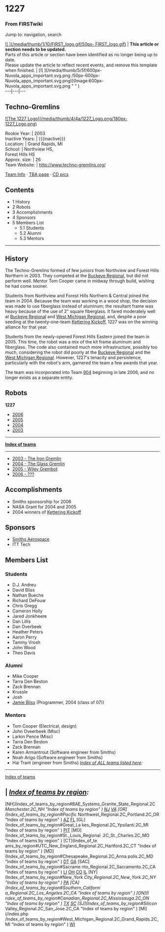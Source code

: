 

# 1227

### From FIRSTwiki

Jump to: navigation, search

[![ ](/media/thumb/1/10/FIRST_logo.gif/50px-
FIRST_logo.gif)](Image:FIRST_logo.gif " " ) |  **This article or
section needs to be updated.**  
Parts of this article or section have been identified as no longer being up to
date.  
Please update the article to reflect recent events, and remove this template
when finished. |  [![ ](/media/thumb/5/5f/600px-Nuvola_apps_important.svg.png
/50px-600px-Nuvola_apps_important.svg.png)](Image:600px-
Nuvola_apps_important.svg.png " " )  
---|---|---  
  
  

Techno-Gremlins  
---  
  
[![The 1227 Logo](/media/thumb/4/4a/1227_Logo.png/180px-
1227_Logo.png)](Image:1227_Logo.png "The 1227 Logo" )  
  
Rookie Year: | 2003  
Inactive Years: | {{{inactive}}}  
Location: | Grand Rapids, MI  
School: | Northview HS,  
Forest Hills HS  
Approx. size: | 26  
Team Website: | <http://www.techno-gremlins.org/>  
  
[Team Info](http://frclinks.appspot.com/t/1227
"http://frclinks.appspot.com/t/1227" ) · [TBA
page](http://www.thebluealliance.com/team/1227
"http://www.thebluealliance.com/team/1227" ) · [CD
pics](http://www.chiefdelphi.com/media/photos/tags/frc1227
"http://www.chiefdelphi.com/media/photos/tags/frc1227" )  
  
## Contents

  * 1 History
  * 2 Robots
  * 3 Accomplishments
  * 4 Sponsors
  * 5 Members List
    * 5.1 Students
    * 5.2 Alumni
    * 5.3 Mentors  
---  
  

## History

The Techno-Gremlins formed of few juniors from Northview and Forest Hills
Northern in 2003. They competed at the [Buckeye
Regional](Buckeye_Regional "Buckeye Regional" ), but did not
perform well. Mentor Tom Cooper came in midway through build, wishing he had
come sooner.

Students from Northview and Forest Hills Northern &amp; Central joined the
team in 2004. Because the team was working in a wood shop, the decision was
made to use fiberglass instead of aluminum; the resultant frame was heavy
because of the use of 2" square fiberglass. It fared moderately well at
[Buckeye Regional](Buckeye_Regional "Buckeye Regional" ) and [West
Michigan Regional](West_Michigan_Regional "West Michigan Regional"
), and, despite a poor seeding at the twenty-one-team [Kettering
Kickoff](Kettering_Kickoff "Kettering Kickoff" ), 1227 was on the
winning alliance for that year.

Students from the newly-opened Forest Hills Eastern joined the team in 2005.
This time, the robot was a mix of the kit frame aluminum and fiberglass. The
code also contained much more infrastructure, possibly too much, considering
the robot did poorly at the [Buckeye Regional](Buckeye_Regional
"Buckeye Regional" ) and the [West Michigan
Regional](West_Michigan_Regional "West Michigan Regional" ).
However, 1227's tenacity and persistence, particularly with the robot's arm,
garnered the team a few awards that year.

The team was incorporated into Team [904](904 "904" ) beginning in
late 2006, and no longer exists as a separate entity.


## Robots

****1227****

  * [2006](1227_in_2006 "1227 in 2006" )
  * [2005](1227_in_2005 "1227 in 2005" )
  * [2004](1227_in_2004 "1227 in 2004" )
  * [2003](1227_in_2003 "1227 in 2003" )

* * *

**[Index of teams](Index_of_teams "Index of teams" )**  
  
---  
  
  * [2003 - The Iron Gremlin](1227_in_2003#_Robot "1227 in 2003" )
  * [2004 - The Glass Gremlin](1227_in_2004#_Robot "1227 in 2004" )
  * [2005 - Wiley Grembot](1227_in_2005#_Robot "1227 in 2005" )
  * [2006 - ???](/index.php?title=1226_in_2006&action=edit "1226 in 2006" )


## Accomplishments

  * Smiths sponsorship for 2006 
  * NASA Grant for 2004 and 2005 
  * 2004 winners of [Kettering Kickoff](Kettering_Kickoff "Kettering Kickoff" )


##  Sponsors

  * [Smiths Aerospace](http://www.smiths-aerospace.com/ "http://www.smiths-aerospace.com/" )
  * ITT Tech 


## Members List


### Students

  * D.J. Andreu 
  * David Bliss 
  * Nathan Bueche 
  * Richard DeFouw 
  * Chris Gregg 
  * Cameron Holly 
  * Jared Jonkheere 
  * Dan Lillis 
  * Dan Overbeek 
  * Heather Peters 
  * Aaron Perry 
  * Tammy Vrosh 
  * John Wood 
  * Theo Davis 


### Alumni

  * Mike Cooper 
  * Tarra Den Beston 
  * Zack Brennan 
  * Krussle 
  * Josh 
  * [Jamie Bliss](User:Astronouth7303 "User:Astronouth7303" ) (Programmer, 2004 (class of 07)) 


### Mentors

  * Tom Cooper (Electrical, design) 
  * John Oveerbeek (Misc) 
  * Larkin Pence (Misc) 
  * Tarra Den Beston 
  * Zack Brennan 
  * Karen Armantrout (Software engineer from Smiths) 
  * Noah Arigo (Software engineer from Smiths) 
  * Hai Trant (engineer from Smiths) 
_[Index of ALL teams listed
here](/index.php?title=Index_of_ALL_teams_listed_here&action=edit "Index of
ALL teams listed here" ):_  
---  
  
[Index of teams](Index_of_teams "Index of teams" )

| _[Index of teams by region](Index_of_teams_by_region "Index of
teams by region" ):_  
---  
  
[NH](Index_of_teams_by_region#BAE_Systems_Granite_State_Regional.2C
_Manchester.2C_NH "Index of teams by region" )
[NJ](Index_of_teams_by_region#New_Jersey_Regional.2C_Trenton.2C_NJ
"Index of teams by region" )
[VA](Index_of_teams_by_region#NASA.2FVCU_Regional.2C_Richmond.2C_VA
"Index of teams by region" ) [OR](Index_of_teams_by_region#Pacific_
Northwest_Regional.2C_Portland.2C_OR "Index of teams by region" )
[AZ](Index_of_teams_by_region#Arizona_Regional.2C_Phoenix.2C_AZ
"Index of teams by region" )
[FL](Index_of_teams_by_region#Florida_Regional.2C_Orlando.2C_FL
"Index of teams by region" ) [GL](Index_of_teams_by_region#Great_La
kes_Regional.2C_Ypsilanti.2C_MI "Index of teams by region" ) [PIT](
Index_of_teams_by_region#Pittsburgh_Regional.2C_Pittsburgh.2C_PA "Index of
teams by region" ) [MO](Index_of_teams_by_region#St._Louis_Regional
.2C_St._Charles.2C_MO "Index of teams by region" ) [CT](Index_of_te
ams_by_region#UTC_New_England_Regional.2C_Hartford.2C_CT "Index of teams by
region" ) [MD](Index_of_teams_by_region#Chesapeake_Regional.2C_Anna
polis.2C_MD "Index of teams by region" )
[DT](Index_of_teams_by_region#Detroit_Regional.2C_Detroit.2C_MI
"Index of teams by region" )
[GA](Index_of_teams_by_region#Peachtree_Regional.2C_Duluth.2C_GA
"Index of teams by region" ) [SAC](Index_of_teams_by_region#Sacrame
nto_Regional.2C_Sacramento.2C_CA "Index of teams by region" ) [LI](
Index_of_teams_by_region#SBPLI_Long_Island_Regional.2C_Brentwood.2C_NY "Index
of teams by region" )
[OH](Index_of_teams_by_region#Buckeye_Regional.2C_Cleveland.2C_OH
"Index of teams by region" )
[CO](Index_of_teams_by_region#Colorado_Regional.2C_Denver.2C_CO
"Index of teams by region" )
[IL](Index_of_teams_by_region#Midwest_Regional.2C_Evanston.2C_IL
"Index of teams by region" ) [NY](Index_of_teams_by_region#New_York
_City_Regional.2C_New_York.2C_NY "Index of teams by region" ) [PA](
Index_of_teams_by_region#Philadelphia_Regional.2C_Philadelphia.2C_PA "Index of
teams by region" ) [CA](Index_of_teams_by_region#Southern_Californi
a_Regional.2C_Los_Angeles.2C_CA "Index of teams by region" ) [ON](I
ndex_of_teams_by_region#Canadian_Regional.2C_Mississauga.2C_ON "Index of teams
by region" )
[TX](Index_of_teams_by_region#Lone_Star_Regional.2C_Houston.2C_TX
"Index of teams by region" )
[SC](Index_of_teams_by_region#Palmetto_Regional.2C_Columbia.2C_SC
"Index of teams by region" ) [SJ](Index_of_teams_by_region#Silicon_
Valley_Regional.2C_San_Jose.2C_CA "Index of teams by region" ) [MI](/index.php
/Index_of_teams_by_region#West_Michigan_Regional.2C_Grand_Rapids.2C_MI "Index
of teams by region" )
[WI](Index_of_teams_by_region#Wisconsin_Regional.2C_Milwaukee.2C_WI
"Index of teams by region" )  
  
